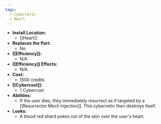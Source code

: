 ```yaml
---
tags:
  - Cybernetic
  - Heart
---
```

- **Install Location:**
	- [[Heart]]
- **Replaces the Part:**
	- No
- **[[Efficiency]]:**
	- N/A
- **[[Efficiency]] Effects:**
	- N/A
- **Cost:**
	- 1500 credits
- **[[Cybercost]]:**
	- 1 Cybercost
- **Abilities:**
	- If the user dies, they immediately resurrect as if targeted by a [[Resurrector Mech Injection]]. This cybernetic then destroys itself.
- **Looks:**
	- A blood red shard pokes out of the skin over the user's heart.